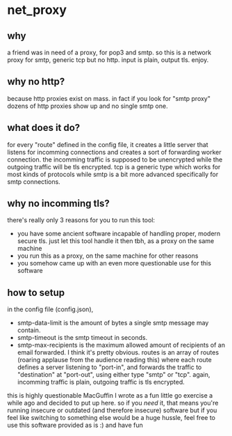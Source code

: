 # net_proxy

## why
a friend was in need of a proxy, for pop3 and smtp. so this is a network proxy for smtp, generic tcp but no http. input is plain, output tls. enjoy.

## why no http?
because http proxies exist on mass. in fact if you look for "smtp proxy" dozens of http proxies show up and no single smtp one.

## what does it do?
for every "route" defined in the config file, it creates a little server that listens for incomming connections and creates a sort of forwarding worker connection. the incomming traffic is supposed to be unencrypted while the outgoing traffic will be tls encrypted.
tcp is a generic type which works for most kinds of protocols while smtp is a bit more advanced specifically for smtp connections.

## why no incomming tls?
there's really only 3 reasons for you to run this tool:

- you have some ancient software incapable of handling proper, modern secure tls. just let this tool handle it then tbh, as a proxy on the same machine
- you run this as a proxy, on the same machine for other reasons
- you somehow came up with an even more questionable use for this software

## how to setup
in the config file (config.json),
- smtp-data-limit is the amount of bytes a single smtp message may contain.
- smtp-timeout is the smtp timeout in seconds.
- smtp-max-recipients is the maximum allowed amount of recipients of an email forwarded.
I think it's pretty obvious.
routes is an array of routes (roaring applause from the audience reading this)
where each route defines a server listening to "port-in", and forwards the traffic to "destination" at "port-out", using either type "smtp" or "tcp".
again, incomming traffic is plain, outgoing traffic is tls encrypted.

this is highly questionable MacGuffin I wrote as a fun little go exercise a while ago and decided to put up here. so if you *need* it, that means you're running insecure or outdated (and therefore insecure) software but if you feel like switching to something else would be a huge hussle, feel free to use this software provided as is :) and have fun
